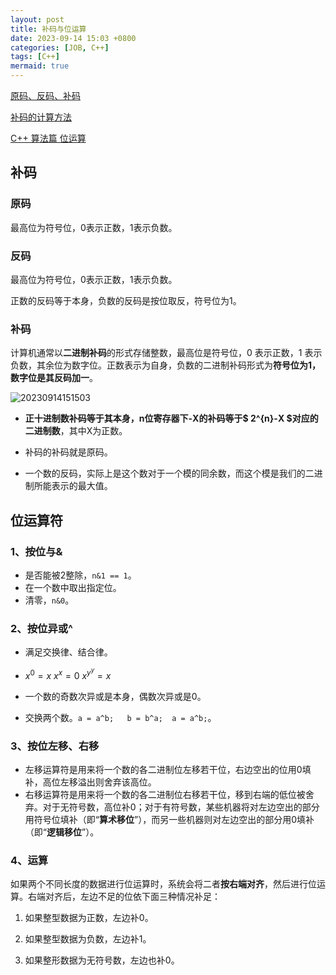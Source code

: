 ```yaml
---
layout: post
title: 补码与位运算
date: 2023-09-14 15:03 +0800
categories: [JOB, C++]
tags: [C++]
mermaid: true
---
```


[原码、反码、补码](https://zhuanlan.zhihu.com/p/118432554)

[补码的计算方法](https://zhuanlan.zhihu.com/p/376848035)

[C++ 算法篇 位运算](https://blog.csdn.net/weixin_43736974/article/details/84543970)


## 补码

### 原码

最高位为符号位，0表示正数，1表示负数。

### 反码

最高位为符号位，0表示正数，1表示负数。

正数的反码等于本身，负数的反码是按位取反，符号位为1。

### 补码

计算机通常以**二进制补码**的形式存储整数，最高位是符号位，0 表示正数，1 表示负数，其余位为数字位。正数表示为自身，负数的二进制补码形式为**符号位为1，数字位是其反码加一**。

![20230914151503](https://cdn.jsdelivr.net/gh/jamie109/my-img/for-VSCode/20230914151503.png)

- **正十进制数补码等于其本身，n位寄存器下-X的补码等于$ 2^{n}-X $对应的二进制数**，其中X为正数。

- 补码的补码就是原码。

- 一个数的反码，实际上是这个数对于一个模的同余数，而这个模是我们的二进制所能表示的最大值。
  
## 位运算符

### 1、按位与&

- 是否能被2整除，`n&1 == 1`。
- 在一个数中取出指定位。
- 清零，`n&0`。


### 2、按位异或^

- 满足交换律、结合律。

- $x^0=x$ $x^x=0$ $x^y^y=x$
- 一个数的奇数次异或是本身，偶数次异或是0。

- 交换两个数。`a = a^b;   b = b^a;  a = a^b;`。

### 3、按位左移、右移

- 左移运算符是用来将一个数的各二进制位左移若干位，右边空出的位用0填补，高位左移溢出则舍弃该高位。
- 右移运算符是用来将一个数的各二进制位右移若干位，移到右端的低位被舍弃。对于无符号数，高位补0；对于有符号数，某些机器将对左边空出的部分用符号位填补（即“**算术移位**”），而另一些机器则对左边空出的部分用0填补（即“**逻辑移位**”）。
  
### 4、运算

如果两个不同长度的数据进行位运算时，系统会将二者**按右端对齐**，然后进行位运算。右端对齐后，左边不足的位依下面三种情况补足：

1. 如果整型数据为正数，左边补0。

2. 如果整型数据为负数，左边补1。

3. 如果整形数据为无符号数，左边也补0。